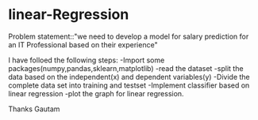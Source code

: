 # linear-Regression

Problem statement::"we need to develop a model for salary prediction for an IT Professional based on their experience"

I have folloed the following steps:
-Import some packages(numpy,pandas,sklearn,matplotlib)
-read the dataset
-split the data based on the independent(x) and dependent variables(y)
-Divide the complete data set into training and testset
-Implement classifier based on linear regression
-plot the graph for linear regression.

Thanks
Gautam
